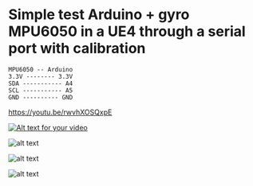 # Simple test Arduino + gyro MPU6050 in a UE4 through a serial port with calibration

```
MPU6050 -- Arduino
3.3V -------- 3.3V
SDA ----------- A4
SCL ----------- A5
GND ---------- GND
```

https://youtu.be/rwvhXOSQxpE

[![Alt text for your video](https://img.youtube.com/vi/rwvhXOSQxpE/maxresdefault.jpg)](https://youtu.be/rwvhXOSQxpE) 

![alt text](https://github.com/pgii/GyroCube/blob/master/GyroCubeScreenshots/GyroCubeUE4.jpg)

![alt text](https://github.com/pgii/GyroCube/blob/master/GyroCubeScreenshots/SerialPortController.jpg)

![alt text](https://github.com/pgii/GyroCube/blob/master/GyroCubeScreenshots/SK_MannequinMocapAnim_BP.jpg)
